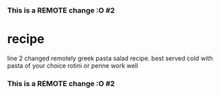 ### This is a REMOTE change :O #2
# recipe
line 2 changed remotely
greek pasta salad recipe. 
best served cold with pasta of your choice
rotini or penne work well
### This is a REMOTE change :O #2
